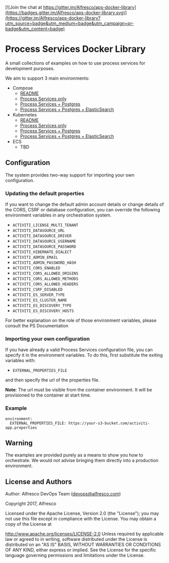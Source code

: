 [![Join the chat at https://gitter.im/Alfresco/aps-docker-library](https://badges.gitter.im/Alfresco/aps-docker-library.svg)](https://gitter.im/Alfresco/aps-docker-library?utm_source=badge&utm_medium=badge&utm_campaign=pr-badge&utm_content=badge)

Process Services Docker Library
================================

A small collections of examples on how to use process services for development purposes.

We aim to support 3 main environments:
 - Compose
   - [README](./docker-compose/README.md)
   - [Process Services only](./docker-compose/ps-only/docker-compose.yml)
   - [Process Services + Postgres](./docker-compose/ps-postgres/docker-compose.yml)
   - [Process Services + Postgres + ElasticSearch](./docker-compose/ps-postgres-es/docker-compose.yml)
 - Kubernetes
   - [README](./kubernetes/README.md)
   - [Process Services only](./kubernetes/ps-only/ps-only.yml)
   - [Process Services + Postgres](./kubernetes/ps-postgres/ps-postgres.yml)
   - [Process Services + Postgres + ElasticSearch](./kubernetes/ps-postgres-es/ps-postgres-es.yml)
 - ECS
   - TBD


## Configuration

The system provides two-way support for importing your own configuration.

### Updating the default properties

If you want to change the default admin account details or change details of the CORS, CSRF or database configuration, you can override the following environment variables in any orchestration system.

  - `ACTIVITI_LICENSE_MULTI_TENANT`
  - `ACTIVITI_DATASOURCE_URL`
  - `ACTIVITI_DATASOURCE_DRIVER`
  - `ACTIVITI_DATASOURCE_USERNAME`
  - `ACTIVITI_DATASOURCE_PASSWORD`
  - `ACTIVITI_HIBERNATE_DIALECT`
  - `ACTIVITI_ADMIN_EMAIL`
  - `ACTIVITI_ADMIN_PASSWORD_HASH`
  - `ACTIVITI_CORS_ENABLED`
  - `ACTIVITI_CORS_ALLOWED_ORIGINS`
  - `ACTIVITI_CORS_ALLOWED_METHODS`
  - `ACTIVITI_CORS_ALLOWED_HEADERS`
  - `ACTIVITI_CSRF_DISABLED`
  - `ACTIVITI_ES_SERVER_TYPE`
  - `ACTIVITI_ES_CLUSTER_NAME`
  - `ACTIVITI_ES_DISCOVERY_TYPE`
  - `ACTIVITI_ES_DISCOVERY_HOSTS`

For better explanation on the role of those environment variables, please consult the PS Documentation

### Importing your own configuration

If you have already a valid Process Services configuration file, you can specify it in the environment variables. To do this, first substitute the exiting variables with:

  - `EXTERNAL_PROPERTIES_FILE`

and then specify the url of the properties file.

**Note**: The url must be visible from the container environment. It will be provisioned to the container at start time.

### Example

```
environment:
  EXTERNAL_PROPERTIES_FILE: https://your-s3-bucket.com/activiti-app.properties
```

## Warning

The examples are provided purely as a means to show you how to orchestrate.
We would not advise bringing them directly into a production environment.

## License and Authors

Author: Alfresco DevOps Team (devops@alfresco.com)

Copyright 2017, Alfresco

Licensed under the Apache License, Version 2.0 (the "License"); you may not use this file except in compliance with the License. You may obtain a copy of the License at

http://www.apache.org/licenses/LICENSE-2.0 Unless required by applicable law or agreed to in writing, software distributed under the License is distributed on an "AS IS" BASIS, WITHOUT WARRANTIES OR CONDITIONS OF ANY KIND, either express or implied. See the License for the specific language governing permissions and limitations under the License.
